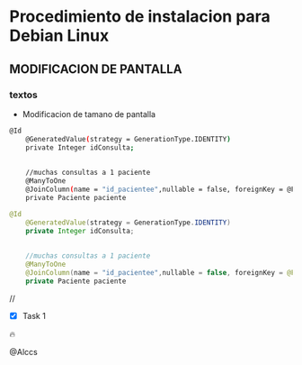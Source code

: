 # Procedimiento de instalacion para Debian Linux 
## MODIFICACION DE PANTALLA
### textos

* Modificacion de tamano de pantalla

~~~sh
@Id
	@GeneratedValue(strategy = GenerationType.IDENTITY)
	private Integer idConsulta;
	 
	
	//muchas consultas a 1 paciente
	@ManyToOne
	@JoinColumn(name = "id_pacientee",nullable = false, foreignKey = @ForeignKey (name = "Fk_consulta_paciente"))
	private Paciente paciente

~~~

```java
@Id
	@GeneratedValue(strategy = GenerationType.IDENTITY)
	private Integer idConsulta;
	 
	
	//muchas consultas a 1 paciente
	@ManyToOne
	@JoinColumn(name = "id_pacientee",nullable = false, foreignKey = @ForeignKey (name = "Fk_consulta_paciente"))
	private Paciente paciente
```


//

* [x] Task 1

:fire:

@Alccs

